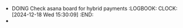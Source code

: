 - DOING Check asana board for hybrid payments
  :LOGBOOK:
  CLOCK: [2024-12-18 Wed 15:30:09]
  :END:
-